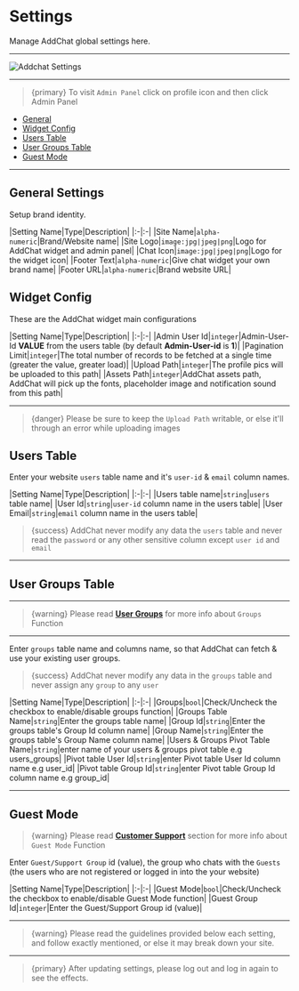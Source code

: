 # Settings

Manage AddChat global settings here.

---

![Addchat Settings](https://addchat-pro-docs.classiebit.com/images/addchat-pro-settings.jpg "Addchat Settings")

---

>{primary} To visit `Admin Panel` click on profile icon and then click <larecipe-button type="white">Admin Panel</larecipe-button>


- [General](#General)
- [Widget Config](#Widget-Config)
- [Users Table](#Users-Table)
- [User Groups Table](#User-Groups-Table)
- [Guest Mode](#Guest-Mode)

--- 

<a name="General"></a>
## General Settings

Setup brand identity.


|Setting Name|Type|Description|
|:-|:-|
|Site Name|`alpha-numeric`|Brand/Website name|
|Site Logo|`image:jpg|jpeg|png`|Logo for AddChat widget and admin panel|
|Chat Icon|`image:jpg|jpeg|png`|Logo for the widget icon|
|Footer Text|`alpha-numeric`|Give chat widget your own brand name|
|Footer URL|`alpha-numeric`|Brand website URL|



<a name="Widget-Config"></a>
## Widget Config

These are the AddChat widget main configurations


|Setting Name|Type|Description|
|:-|:-|
|Admin User Id|`integer`|Admin-User-Id **VALUE** from the users table (by default **Admin-User-id** is **1**)|
|Pagination Limit|`integer`|The total number of records to be fetched at a single time (greater the value, greater load)|
|Upload Path|`integer`|The profile pics will be uploaded to this path|
|Assets Path|`integer`|AddChat assets path, AddChat will pick up the fonts, placeholder image and notification sound from this path|

---

>{danger} Please be sure to keep the `Upload Path` writable, or else it'll through an error while uploading images



<a name="Users-Table"></a>
## Users Table

Enter your website `users` table name and it's `user-id` & `email` column names.

|Setting Name|Type|Description|
|:-|:-|
|Users table name|`string`|`users` table name|
|User Id|`string`|`user-id` column name in the users table|
|User Email|`string`|`email` column name in the users table|


>{success} AddChat never modify any data the `users` table and never read the `password` or any other sensitive column except `user id` and `email`

---



<a name="User-Groups-Table"></a>
## User Groups Table

---

>{warning} Please read **[User Groups](/{{route}}/{{version}}/features/user-groups)** for more info about `Groups` Function

---

Enter `groups` table name and columns name, so that AddChat can fetch & use your existing user groups.

>{success} AddChat never modify any data in the `groups` table and never assign any `group` to any `user`


|Setting Name|Type|Description|
|:-|:-|
|Groups|`bool`|Check/Uncheck the checkbox to enable/disable groups function|
|Groups Table Name|`string`|Enter the groups table name|
|Group Id|`string`|Enter the groups table's Group Id column name|
|Group Name|`string`|Enter the groups table's Group Name column name|
|Users & Groups Pivot Table Name|`string`|enter name of your users & groups pivot table e.g users_groups|
|Pivot table User Id|`string`|enter Pivot table User Id column name e.g user_id|
|Pivot table Group Id|`string`|enter Pivot table Group Id column name e.g group_id|

---



<a name="Guest-Mode"></a>
## Guest Mode

>{warning} Please read **[Customer Support](/{{route}}/{{version}}/features/customer-support)** section for more info about `Guest Mode` Function

Enter `Guest/Support Group` id (value), the group who chats with the `Guests` (the users who are not registered or logged in into the your website)


|Setting Name|Type|Description|
|:-|:-|
|Guest Mode|`bool`|Check/Uncheck the checkbox to enable/disable Guest Mode function|
|Guest Group Id|`integer`|Enter the Guest/Support Group id (value)|


---

> {warning} Please read the guidelines provided below each setting, and follow exactly mentioned, or else it may break down your site.

---

> {primary} After updating settings, please log out and log in again to see the effects.